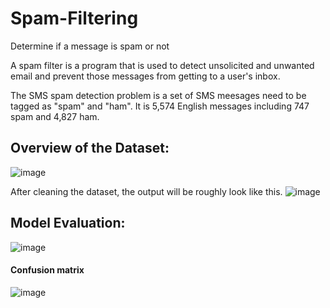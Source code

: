 # Spam-Filtering
Determine if a message is spam or not

A spam filter is a program that is used to detect unsolicited and unwanted email and prevent those messages from getting to a user's inbox.

The SMS spam detection problem is a set of SMS meesages need to be tagged as "spam" and "ham". It is 5,574 English messages including 747 spam and 4,827 ham.

## Overview of the Dataset:
![image](https://user-images.githubusercontent.com/36665975/49499262-8892c080-f893-11e8-8bf0-45ffd5202fdf.png)

After cleaning the dataset, the output will be roughly look like this.
![image](https://user-images.githubusercontent.com/36665975/49499347-c09a0380-f893-11e8-8a2b-04abdd0ff76b.png)

## Model Evaluation:
![image](https://user-images.githubusercontent.com/36665975/49499431-08208f80-f894-11e8-8d20-579d74d67246.png)

#### Confusion matrix
![image](https://user-images.githubusercontent.com/36665975/49500349-88e08b00-f896-11e8-8d0f-9e526086d0a7.png)
